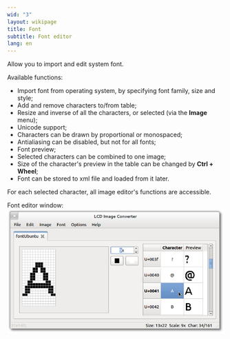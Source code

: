 ```yaml
---
wid: "3"
layout: wikipage
title: Font
subtitle: Font editor
lang: en
---
```

Allow you to import and edit system font.

Available functions:

  *  Import font from operating system, by specifying font family, size and style;
  *  Add and remove characters to/from table;
  *  Resize and inverse of all the characters, or selected (via the **Image** menu);
  *  Unicode support;
  *  Characters can be drawn by proportional or monospaced;
  *  Antialiasing can be disabled, but not for all fonts;
  *  Font preview;
  *  Selected characters can be combined to one image;
  *  Size of the character's preview in the table can be changed by **Ctrl + Wheel**;
  *  Font can be stored to xml file and loaded from it later.

For each selected character, all image editor's functions are accessible.

Font editor window:
![Window](font-editor-1.png "Window")